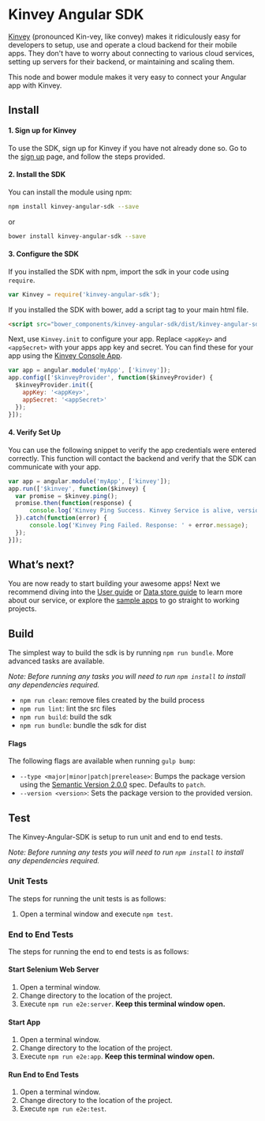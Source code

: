 # Kinvey Angular SDK
[Kinvey](http://www.kinvey.com) (pronounced Kin-vey, like convey) makes it ridiculously easy for developers to setup, use and operate a cloud backend for their mobile apps. They don't have to worry about connecting to various cloud services, setting up servers for their backend, or maintaining and scaling them.

This node and bower module makes it very easy to connect your Angular app with Kinvey.

## Install

#### 1. Sign up for Kinvey
To use the SDK, sign up for Kinvey if you have not already done so. Go to the [sign up](https://console.kinvey.com/#signup) page, and follow the steps provided.

#### 2. Install the SDK
You can install the module using npm:

```bash
npm install kinvey-angular-sdk --save
```

or

```bash
bower install kinvey-angular-sdk --save
```

#### 3. Configure the SDK
If you installed the SDK with npm, import the sdk in your code using `require`.

```javascript
var Kinvey = require('kinvey-angular-sdk');
```

If you installed the SDK with bower, add a script tag to your main html file.

```html
<script src="bower_components/kinvey-angular-sdk/dist/kinvey-angular-sdk.min.js"></script>
```

Next, use `Kinvey.init` to configure your app. Replace `<appKey>` and `<appSecret>` with your apps app key and secret. You can find these for your app using the [Kinvey Console App](https://console.kinvey.com).

```javascript
var app = angular.module('myApp', ['kinvey']);
app.config(['$kinveyProvider', function($kinveyProvider) {
  $kinveyProvider.init({
    appKey: '<appKey>',
    appSecret: '<appSecret>'
  });
}]);
```

#### 4. Verify Set Up
You can use the following snippet to verify the app credentials were entered correctly. This function will contact the backend and verify that the SDK can communicate with your app.

```javascript
var app = angular.module('myApp', ['kinvey']);
app.run(['$kinvey', function($kinvey) {
  var promise = $kinvey.ping();
  promise.then(function(response) {
      console.log('Kinvey Ping Success. Kinvey Service is alive, version: ' + response.version + ', response: ' + response.kinvey);
  }).catch(function(error) {
      console.log('Kinvey Ping Failed. Response: ' + error.message);
  });
}]);
```

## What’s next?
You are now ready to start building your awesome apps! Next we recommend diving into the [User guide](http://devcenter.kinvey.com/angular-v3.0/guides/users) or [Data store guide](http://devcenter.kinvey.com/angular-v3.0/guides/datastore) to learn more about our service, or explore the [sample apps](http://devcenter.kinvey.com/angular-v3.0/samples) to go straight to working projects.

## Build
The simplest way to build the sdk is by running `npm run bundle`. More advanced tasks are available.

_Note: Before running any tasks you will need to run `npm install` to install any dependencies required._

* `npm run clean`: remove files created by the build process
* `npm run lint`: lint the src files
* `npm run build`: build the sdk
* `npm run bundle`: bundle the sdk for dist

#### Flags
The following flags are available when running `gulp bump`:

* `--type <major|minor|patch|prerelease>`: Bumps the package version using the [Semantic Version 2.0.0](http://semver.org/) spec. Defaults to `patch`.
* `--version <version>`: Sets the package version to the provided version.

## Test
The Kinvey-Angular-SDK is setup to run unit and end to end tests.

_Note: Before running any tests you will need to run `npm install` to install any dependencies required._

### Unit Tests
The steps for running the unit tests is as follows:

1. Open a terminal window and execute `npm test`.

### End to End Tests
The steps for running the end to end tests is as follows:

#### Start Selenium Web Server
1. Open a terminal window.
2. Change directory to the location of the project.
3. Execute `npm run e2e:server`. __Keep this terminal window open.__

#### Start App
1. Open a terminal window.
2. Change directory to the location of the project.
3. Execute `npm run e2e:app`. __Keep this terminal window open.__

#### Run End to End Tests
1. Open a terminal window.
2. Change directory to the location of the project.
3. Execute `npm run e2e:test`.
